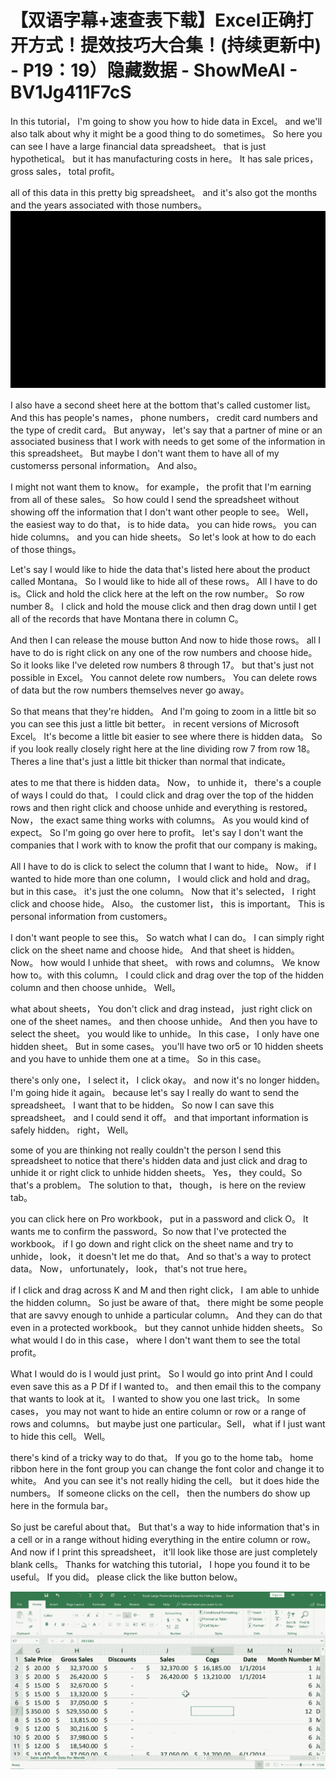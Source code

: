 # 【双语字幕+速查表下载】Excel正确打开方式！提效技巧大合集！(持续更新中) - P19：19）隐藏数据 - ShowMeAI - BV1Jg411F7cS

In this tutorial， I'm going to show you how to hide data in Excel。 and we'll also talk about why it might be a good thing to do sometimes。 So here you can see I have a large financial data spreadsheet。 that is just hypothetical。 but it has manufacturing costs in here。 It has sale prices， gross sales， total profit。

 all of this data in this pretty big spreadsheet。 and it's also got the months and the years associated with those numbers。![](img/689df55911cce3a44f35dc4bb08e9720_1.png)

I also have a second sheet here at the bottom that's called customer list。 And this has people's names， phone numbers， credit card numbers and the type of credit card。 But anyway， let's say that a partner of mine or an associated business that I work with needs to get some of the information in this spreadsheet。 But maybe I don't want them to have all of my customerss personal information。 And also。

 I might not want them to know。 for example， the profit that I'm earning from all of these sales。 So how could I send the spreadsheet without showing off the information that I don't want other people to see。 Well， the easiest way to do that， is to hide data。 you can hide rows。 you can hide columns。 and you can hide sheets。 So let's look at how to do each of those things。

 Let's say I would like to hide the data that's listed here about the product called Montana。 So I would like to hide all of these rows。 All I have to do is。Click and hold the click here at the left on the row number。 So row number 8。 I click and hold the mouse click and then drag down until I get all of the records that have Montana there in column C。

 And then I can release the mouse button And now to hide those rows。 all I have to do is right click on any one of the row numbers and choose hide。 So it looks like I've deleted row numbers 8 through 17。 but that's just not possible in Excel。 You cannot delete row numbers。 You can delete rows of data but the row numbers themselves never go away。

 So that means that they're hidden。 And I'm going to zoom in a little bit so you can see this just a little bit better。 in recent versions of Microsoft Excel。 It's become a little bit easier to see where there is hidden data。 So if you look really closely right here at the line dividing row 7 from row 18。 Theres a line that's just a little bit thicker than normal that indicate。

ates to me that there is hidden data。 Now， to unhide it， there's a couple of ways I could do that。 I could click and drag over the top of the hidden rows and then right click and choose unhide and everything is restored。 Now， the exact same thing works with columns。 As you would kind of expect。 So I'm going go over here to profit。 let's say I don't want the companies that I work with to know the profit that our company is making。

 All I have to do is click to select the column that I want to hide。 Now。 if I wanted to hide more than one column， I would click and hold and drag。 but in this case。 it's just the one column。 Now that it's selected， I right click and choose hide。 Also。 the customer list， this is important。 This is personal information from customers。

 I don't want people to see this。 So watch what I can do。 I can simply right click on the sheet name and choose hide。 And that sheet is hidden。 Now。 how would I unhide that sheet。 with rows and columns。 We know how to。with this column。 I could click and drag over the top of the hidden column and then choose unhide。 Well。

 what about sheets， You don't click and drag instead， just right click on one of the sheet names。 and then choose unhide。 And then you have to select the sheet。 you would like to unhide。 In this case， I only have one hidden sheet。 But in some cases。 you'll have two or5 or 10 hidden sheets and you have to unhide them one at a time。 So in this case。

 there's only one， I select it， I click okay。 and now it's no longer hidden。 I'm going hide it again。 because let's say I really do want to send the spreadsheet。 I want that to be hidden。 So now I can save this spreadsheet。 and I could send it off。 and that important information is safely hidden。 right， Well。

 some of you are thinking not really couldn't the person I send this spreadsheet to notice that there's hidden data and just click and drag to unhide it or right click to unhide hidden sheets。 Yes， they could。So that's a problem。 The solution to that， though， is here on the review tab。

 you can click here on Pro workbook， put in a password and click O。 It wants me to confirm the password。So now that I've protected the workbook。 if I go down and right click on the sheet name and try to unhide， look， it doesn't let me do that。 And so that's a way to protect data。 Now， unfortunately， look， that's not true here。

 if I click and drag across K and M and then right click， I am able to unhide the hidden column。 So just be aware of that。 there might be some people that are savvy enough to unhide a particular column。 And they can do that even in a protected workbook。 but they cannot unhide hidden sheets。 So what would I do in this case， where I don't want them to see the total profit。

 What I would do is I would just print。 So I would go into print And I could even save this as a P Df if I wanted to。 and then email this to the company that wants to look at it。 I wanted to show you one last trick。 In some cases， you may not want to hide an entire column or row or a range of rows and columns。 but maybe just one particular。Sell， what if I just want to hide this cell。 Well。

 there's kind of a tricky way to do that。 If you go to the home tab。 home ribbon here in the font group you can change the font color and change it to white。 And you can see it's not really hiding the cell。 but it does hide the numbers。 If someone clicks on the cell， then the numbers do show up here in the formula bar。

 So just be careful about that。 But that's a way to hide information that's in a cell or in a range without hiding everything in the entire column or row。 And now if I print this spreadsheet， it'll look like those are just completely blank cells。 Thanks for watching this tutorial， I hope you found it to be useful。 If you did。 please click the like button below。

![](img/689df55911cce3a44f35dc4bb08e9720_3.png)